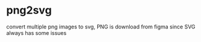 # png2svg
convert multiple png images to svg, PNG is download from figma since SVG always has some issues
